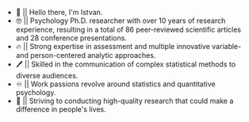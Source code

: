 - 👋 || Hello there, I'm Istvan.
- 🤓 || Psychology Ph.D. researcher with over 10 years of research experience, resulting in a total of 86 peer-reviewed scientific articles and 28 conference presentations.
- 🔥 || Strong expertise in assessment and multiple innovative variable- and person-centered analytic approaches.
- 🖊 || Skilled in the communication of complex statistical methods to diverse audiences.
- ♾ || Work passions revolve around statistics and quantitative psychology.
- 🦇 || Striving to conducting high-quality research that could make a difference in people's lives.

<!--
**tothkiralyistvan/tothkiralyistvan** is a ✨ _special_ ✨ repository because its `README.md` (this file) appears on your GitHub profile.

Here are some ideas to get you started:

- 🔭 I’m currently working on ...
- 🌱 I’m currently learning ...
- 👯 I’m looking to collaborate on ...
- 🤔 I’m looking for help with ...
- 💬 Ask me about ...
- 📫 How to reach me: ...
- 😄 Pronouns: ...
- ⚡ Fun fact: ...
-->
